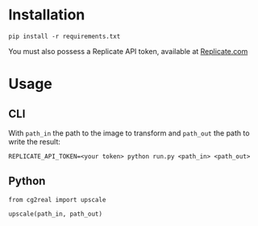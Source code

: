# Installation

```
pip install -r requirements.txt
```

You must also possess a Replicate API token, available at [Replicate.com](https://replicate.com/)

# Usage

## CLI

With `path_in` the path to the image to transform and `path_out` the path to write the result:

```
REPLICATE_API_TOKEN=<your token> python run.py <path_in> <path_out>
```

## Python

```
from cg2real import upscale

upscale(path_in, path_out)
```
